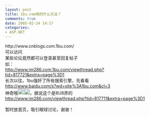 ```yaml
---
layout: post
title: 1bu.com用的什么方法？
comments: true
date: 2005-02-24 14:17
categories:
- ASP.NET
---
```


<p>http://www.cnblogs.com.1bu.com/<br />可以访问<br />某些论坛竟然都可以登录甚至回复帖子<br />如：<br /><a href="http://www.im286.com.1bu.com/viewthread.php?tid=817721&amp;extra=page%3D1">http://www.im286.com.1bu.com/viewthread.php?tid=817721&amp;extra=page%3D1</a><br />长次以往，1bu强奸了所有搜索引擎，先看看<br /><a href="http://www.baidu.com/s?wd=site%3A1bu.com&amp;cl=3">http://www.baidu.com/s?wd=site%3A1bu.com&amp;cl=3</a><br />神奇哦<img height="20" src="/images/hbz_images/4b94bd6c-01e6-4ad4-b64e-fe905bb6b3eb.png7" width="20" border="0"><img height="19" src="/images/hbz_images/4b94bd6c-01e6-4ad4-b64e-fe905bb6b3eb.png8" width="19" border="0">，据说这个是8U8弄的<br /><a href="http://www.im286.com/viewthread.php?tid=817711&amp;extra=page%3D1">http://www.im286.com/viewthread.php?tid=817711&amp;extra=page%3D1</a><br /><br />暂时放首页，吸引眼球讨论，谢谢！</p>				

